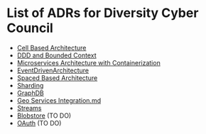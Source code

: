 # List of ADRs for Diversity Cyber Council 
* [Cell Based Architecture](ADR001_CellBasedArchitecture.md)
* [DDD and Bounded Context](ADR002_DDDandBoundedContext.md)
* [Microservices Architecture with Containerization](ADR003_MicroservicesarchitecturewithContainerization.md)
* [EventDrivenArchitecture](ADR004_EventDrivenArchitecture.md)
* [Spaced Based Architecture](ADR005_SpacedbasedArchitecture.md)
* [Sharding](ADR006_Sharding.md)
* [GraphDB](ADR007_GraphDB.md)
* [Geo Services Integration.md](ADR008_GeoServicesIntegration.md)
* [Streams](ADR009_Streams.md)
* [Blobstore](ADR010_Blobstore.md) (TO DO)
* [OAuth](ADR011_OAuth.md) (TO DO)
